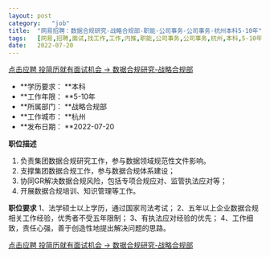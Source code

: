 ```yaml
---
layout:	post
category:	"job"
title:	"网易招聘：数据合规研究-战略合规部-职能-公司事务-公司事务-杭州本科5-10年"
tags:	[网易,招聘,面试,找工作,工作,内推,职能,公司事务,公司事务,杭州,本科,5-10年]
date:	2022-07-20
---
```


[点击应聘 投简历就有面试机会 -> 数据合规研究-战略合规部](http://mobile.bole.netease.com/bole/boleDetail?id=39093&employeeId=346f03c3cda5f04c&key=all)



- **学历要求： **本科
- **工作年限： **5-10年
- **所属部门： **战略合规部
- **工作城市： **杭州
- **发布日期： **2022-07-20



**职位描述**
1. 负责集团数据合规研究工作，参与数据领域规范性文件影响。
2. 支撑集团数据合规工作，参与数据合规体系建设；
3. 协同GR解决数据合规风险，包括专项合规应对、监管执法应对等；
4. 开展数据合规培训、知识管理等工作。



**职位要求**
1、法学硕士以上学历，通过国家司法考试；
2、五年以上企业数据合规相关工作经验，优秀者不受五年限制；
3、有执法应对经验的优先；
4、工作细致，责任心强，善于创造性地提出解决问题的思路。



[点击应聘 投简历就有面试机会 -> 数据合规研究-战略合规部](http://mobile.bole.netease.com/bole/boleDetail?id=39093&employeeId=346f03c3cda5f04c&key=all)